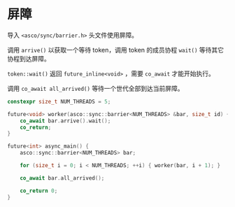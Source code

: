 # 屏障

导入 `<asco/sync/barrier.h>` 头文件使用屏障。

调用 `arrive()` 以获取一个等待 token，调用 token 的成员协程 `wait()` 等待其它协程到达屏障。

`token::wait()` 返回 `future_inline<void>` ，需要 `co_await` 才能开始执行。

调用 `co_await all_arrived()` 等待一个世代全部到达当前屏障。

```c++
constexpr size_t NUM_THREADS = 5;

future<void> worker(asco::sync::barrier<NUM_THREADS> &bar, size_t id) {
    co_await bar.arrive().wait();
    co_return;
}

future<int> async_main() {
    asco::sync::barrier<NUM_THREADS> bar;

    for (size_t i = 0; i < NUM_THREADS; ++i) { worker(bar, i + 1); }

    co_await bar.all_arrived();

    co_return 0;
}

```
